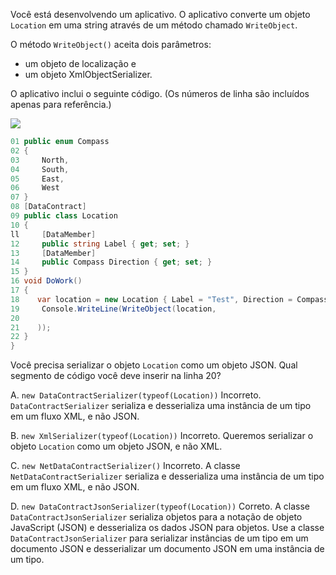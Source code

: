 ﻿Você está desenvolvendo um aplicativo. O aplicativo converte um objeto `Location` em uma string 
através de um método chamado `WriteObject`.

O método `WriteObject()` aceita dois parâmetros:
- um objeto de localização e
- um objeto XmlObjectSerializer.

O aplicativo inclui o seguinte código. (Os números de linha são incluídos apenas para referência.)

[![](https://cdn.briefmenow.org/wp-content/uploads/70-483-v2/13.jpg)](https://cdn.briefmenow.org/wp-content/uploads/70-483-v2/13.jpg)

```csharp
01 public enum Compass
02 {
03     North,
04     South,
05     East,
06     West
07 }
08 [DataContract]
09 public class Location
10 {
ll     [DataMember]
12     public string Label { get; set; }
13     [DataMember]
14     public Compass Direction { get; set; }
15 }
16 void DoWork()
17 {
18    var location = new Location { Label = "Test", Direction = Compass.West };
19     Console.WriteLine(WriteObject(location,
20         
21    ));
22 }
}
```

Você precisa serializar o objeto `Location` como um objeto JSON.
Qual segmento de código você deve inserir na linha 20?

A.
`new DataContractSerializer(typeof(Location))`
Incorreto. `DataContractSerializer` serializa e desserializa uma instância de um tipo em um fluxo XML,
e não JSON.

B.
`new XmlSerializer(typeof(Location))`
Incorreto. Queremos serializar o objeto `Location` como um objeto JSON, e não XML.

C.
`new NetDataContractSerializer()`
Incorreto. A classe `NetDataContractSerializer` serializa e desserializa uma instância de um tipo em um fluxo XML, e não JSON.

D.
`new DataContractJsonSerializer(typeof(Location))`
Correto. A classe `DataContractJsonSerializer` serializa objetos para a notação de objeto JavaScript
(JSON) e desserializa os dados JSON para objetos.
Use a classe `DataContractJsonSerializer` para serializar instâncias de um tipo em um documento JSON
e desserializar um documento JSON em uma instância de um tipo.
